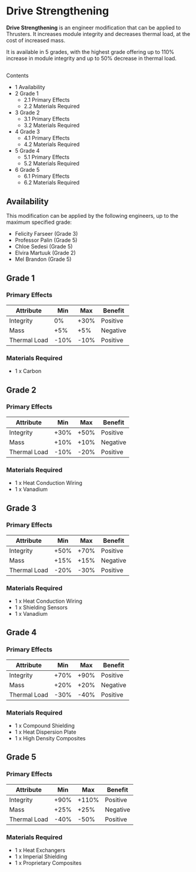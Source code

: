# Drive Strengthening
**Drive Strengthening** is an engineer modification that can be applied to Thrusters. It increases module integrity and decreases thermal load, at the cost of increased mass.

It is available in 5 grades, with the highest grade offering up to 110% increase in module integrity and up to 50% decrease in thermal load.

## 

Contents

- 1 Availability
- 2 Grade 1
    - 2.1 Primary Effects
    - 2.2 Materials Required
- 3 Grade 2
    - 3.1 Primary Effects
    - 3.2 Materials Required
- 4 Grade 3
    - 4.1 Primary Effects
    - 4.2 Materials Required
- 5 Grade 4
    - 5.1 Primary Effects
    - 5.2 Materials Required
- 6 Grade 5
    - 6.1 Primary Effects
    - 6.2 Materials Required

## Availability

This modification can be applied by the following engineers, up to the maximum specified grade:

- Felicity Farseer (Grade 3)
- Professor Palin (Grade 5)
- Chloe Sedesi (Grade 5)
- Elvira Martuuk (Grade 2)
- Mel Brandon (Grade 5)

## Grade 1

### Primary Effects

| Attribute | Min | Max | Benefit |
| --- | --- | --- | --- |
| Integrity | 0% | +30% | Positive |
| Mass | +5% | +5% | Negative |
| Thermal Load | -10% | -10% | Positive |

### Materials Required

- 1 x Carbon

## Grade 2

### Primary Effects

| Attribute | Min | Max | Benefit |
| --- | --- | --- | --- |
| Integrity | +30% | +50% | Positive |
| Mass | +10% | +10% | Negative |
| Thermal Load | -10% | -20% | Positive |

### Materials Required

- 1 x Heat Conduction Wiring
- 1 x Vanadium

## Grade 3

### Primary Effects

| Attribute | Min | Max | Benefit |
| --- | --- | --- | --- |
| Integrity | +50% | +70% | Positive |
| Mass | +15% | +15% | Negative |
| Thermal Load | -20% | -30% | Positive |

### Materials Required

- 1 x Heat Conduction Wiring
- 1 x Shielding Sensors
- 1 x Vanadium

## Grade 4

### Primary Effects

| Attribute | Min | Max | Benefit |
| --- | --- | --- | --- |
| Integrity | +70% | +90% | Positive |
| Mass | +20% | +20% | Negative |
| Thermal Load | -30% | -40% | Positive |

### Materials Required

- 1 x Compound Shielding
- 1 x Heat Dispersion Plate
- 1 x High Density Composites

## Grade 5

### Primary Effects

| Attribute | Min | Max | Benefit |
| --- | --- | --- | --- |
| Integrity | +90% | +110% | Positive |
| Mass | +25% | +25% | Negative |
| Thermal Load | -40% | -50% | Positive |

### Materials Required

- 1 x Heat Exchangers
- 1 x Imperial Shielding
- 1 x Proprietary Composites